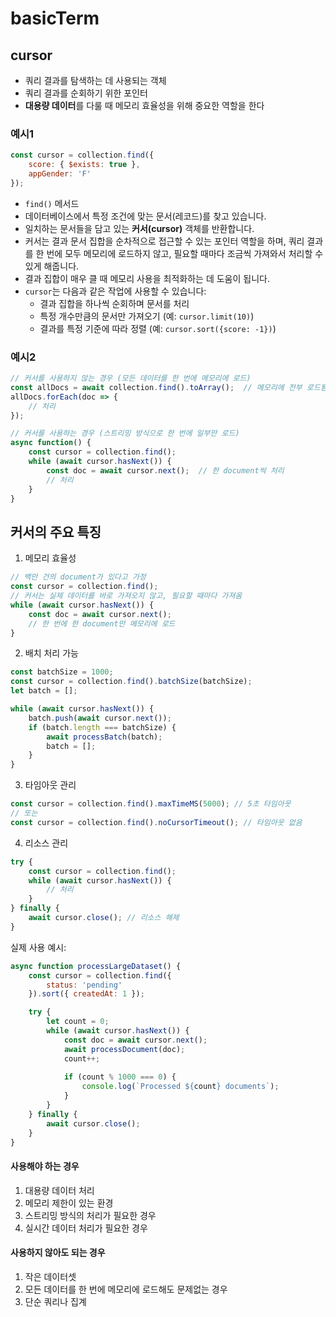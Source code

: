 # basicTerm

## cursor

- 쿼리 결과를 탐색하는 데 사용되는 객체
- 쿼리 결과를 순회하기 위한 포인터
- **대용량 데이터**를 다룰 때 메모리 효율성을 위해 중요한 역할을 한다

### 예시1

```js
const cursor = collection.find({
    score: { $exists: true },
    appGender: 'F'
});
```

- `find()` 메서드
- 데이터베이스에서 특정 조건에 맞는 문서(레코드)를 찾고 있습니다.
- 일치하는 문서들을 담고 있는 **커서(cursor)** 객체를 반환합니다.
- 커서는 결과 문서 집합을 순차적으로 접근할 수 있는 포인터 역할을 하며, 쿼리 결과를 한 번에 모두 메모리에 로드하지 않고, 필요할 때마다 조금씩 가져와서 처리할 수 있게 해줍니다.
- 결과 집합이 매우 클 때 메모리 사용을 최적화하는 데 도움이 됩니다.
- `cursor`는 다음과 같은 작업에 사용할 수 있습니다:
  - 결과 집합을 하나씩 순회하며 문서를 처리
  - 특정 개수만큼의 문서만 가져오기 (예: `cursor.limit(10)`)
  - 결과를 특정 기준에 따라 정렬 (예: `cursor.sort({score: -1})`)

### 예시2

```javascript
// 커서를 사용하지 않는 경우 (모든 데이터를 한 번에 메모리에 로드)
const allDocs = await collection.find().toArray();  // 메모리에 전부 로드됨
allDocs.forEach(doc => {
    // 처리
});

// 커서를 사용하는 경우 (스트리밍 방식으로 한 번에 일부만 로드)
async function() {
    const cursor = collection.find();
    while (await cursor.hasNext()) {
        const doc = await cursor.next();  // 한 document씩 처리
        // 처리
    }
}
```

## 커서의 주요 특징

1. 메모리 효율성

```javascript
// 백만 건의 document가 있다고 가정
const cursor = collection.find();
// 커서는 실제 데이터를 바로 가져오지 않고, 필요할 때마다 가져옴
while (await cursor.hasNext()) {
    const doc = await cursor.next();
    // 한 번에 한 document만 메모리에 로드
}
```

2. 배치 처리 가능
```javascript
const batchSize = 1000;
const cursor = collection.find().batchSize(batchSize);
let batch = [];

while (await cursor.hasNext()) {
    batch.push(await cursor.next());
    if (batch.length === batchSize) {
        await processBatch(batch);
        batch = [];
    }
}
```

3. 타임아웃 관리
```javascript
const cursor = collection.find().maxTimeMS(5000); // 5초 타임아웃
// 또는
const cursor = collection.find().noCursorTimeout(); // 타임아웃 없음
```

4. 리소스 관리
```javascript
try {
    const cursor = collection.find();
    while (await cursor.hasNext()) {
        // 처리
    }
} finally {
    await cursor.close(); // 리소스 해제
}
```

실제 사용 예시:
```javascript
async function processLargeDataset() {
    const cursor = collection.find({
        status: 'pending'
    }).sort({ createdAt: 1 });

    try {
        let count = 0;
        while (await cursor.hasNext()) {
            const doc = await cursor.next();
            await processDocument(doc);
            count++;
            
            if (count % 1000 === 0) {
                console.log(`Processed ${count} documents`);
            }
        }
    } finally {
        await cursor.close();
    }
}
```

#### 사용해야 하는 경우

1. 대용량 데이터 처리
2. 메모리 제한이 있는 환경
3. 스트리밍 방식의 처리가 필요한 경우
4. 실시간 데이터 처리가 필요한 경우

#### 사용하지 않아도 되는 경우

1. 작은 데이터셋
2. 모든 데이터를 한 번에 메모리에 로드해도 문제없는 경우
3. 단순 쿼리나 집계
